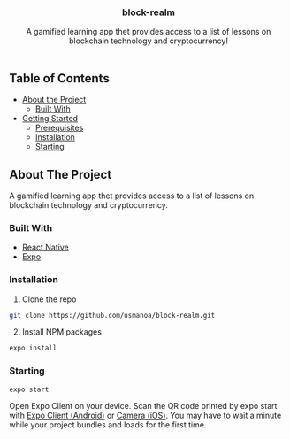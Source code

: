 <p align="center">
  <h3 align="center">block-realm</h3>

  <p align="center">
    A gamified learning app thet provides access to a list of lessons on blockchain technology and cryptocurrency!
    <br />
    <br />
  </p>
</p>

<!-- TABLE OF CONTENTS -->
## Table of Contents

* [About the Project](#about-the-project)
  * [Built With](#built-with)
* [Getting Started](#getting-started)
  * [Prerequisites](#prerequisites)
  * [Installation](#installation)
  * [Starting](#starting)


<!-- ABOUT THE PROJECT -->
## About The Project

A gamified learning app thet provides access to a list of lessons on blockchain technology and cryptocurrency.

### Built With

* [React Native](hhttps://reactnative.dev/)
* [Expo](https://expo.io/)


<!-- GETTING STARTED -->
### Installation

1. Clone the repo
```sh
git clone https://github.com/usmanoa/block-realm.git
```
2. Install NPM packages
```sh
expo install
```

### Starting

```sh
expo start
```


Open Expo Client on your device. Scan the QR code printed by expo start with [Expo Client (Android)](https://play.google.com/store/apps/details?id=host.exp.exponent&referrer=www) or [Camera (iOS)](https://apps.apple.com/app/apple-store/id982107779). You may have to wait a minute while your project bundles and loads for the first time.






